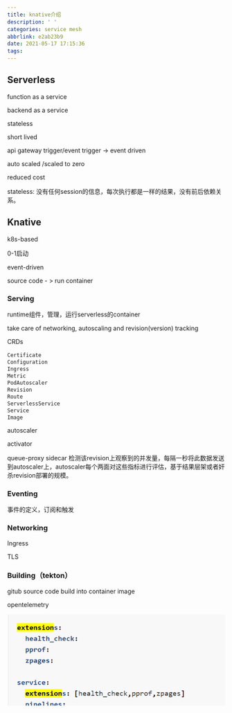```yaml
---
title: knative介绍
description: ' '
categories: service mesh
abbrlink: e2ab23b9
date: 2021-05-17 17:15:36
tags:
---
```


## Serverless

function as a service

backend as a service

stateless

short lived

api gateway trigger/event trigger -> event driven

auto scaled /scaled to zero

reduced cost

stateless: 没有任何session的信息，每次执行都是一样的结果，没有前后依赖关系。



## Knative

k8s-based

0-1启动

event-driven

source code - > run container

### Serving

runtime组件，管理，运行serverless的container

take care of networking, autoscaling and revision(version) tracking



CRDs

```shell
Certificate
Configuration
Ingress
Metric
PodAutoscaler
Revision
Route
ServerlessService
Service
Image
```

autoscaler

activator

queue-proxy sidecar 检测该revision上观察到的并发量，每隔一秒将此数据发送到autoscaler上，autoscaler每个两面对这些指标进行评估，基于结果层架或者奸杀revision部署的规模。



### Eventing

事件的定义，订阅和触发



### Networking

Ingress

TLS



### Building（tekton）

gitub source code build into container image



opentelemetry



![image-20210701170901079](knative/image-20210701170901079.png)